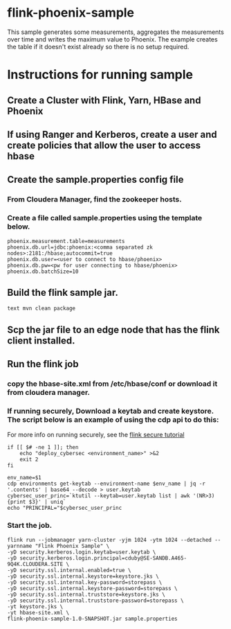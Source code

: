 # flink-phoenix-sample
This sample generates some measurements, aggregates the measurements over time and writes the maximum value to Phoenix.
The example creates the table if it doesn't exist already so there is no setup required.

# Instructions for running sample
## Create a Cluster with Flink, Yarn, HBase and Phoenix
## If using Ranger and Kerberos, create a user and create policies that allow the user to access hbase
## Create the sample.properties config file
### From Cloudera Manager, find the zookeeper hosts.
### Create a file called sample.properties using the template below.

```text
phoenix.measurement.table=measurements
phoenix.db.url=jdbc:phoenix:<comma separated zk nodes>:2181:/hbase;autocommit=true
phoenix.db.user=<user to connect to hbase/phoenix>
phoenix.db.pw=<pw for user connecting to hbase/phoenix>
phoenix.db.batchSize=10
```
## Build the flink sample jar.
``text
mvn clean package
``
## Scp the jar file to an edge node that has the flink client installed.
## Run the flink job
### copy the hbase-site.xml from /etc/hbase/conf or download it from cloudera manager.
### If running securely, Download a keytab and create keystore.  The script below is an example of using the cdp api to do this:
For more info on running securely, see the [flink secure tutorial](https://github.com/cloudera/flink-tutorials/tree/1.12-csa1.4.0.0/flink-secure-tutorial)
```shell script
if [[ $# -ne 1 ]]; then
    echo "deploy_cybersec <environment_name>" >&2
    exit 2
fi

env_name=$1
cdp environments get-keytab --environment-name $env_name | jq -r '.contents' | base64 --decode > user.keytab
cybersec_user_princ=`ktutil --keytab=user.keytab list | awk '(NR>3) {print $3}' | uniq`
echo "PRINCIPAL="$cybersec_user_princ
```
### Start the job.
```shell
flink run --jobmanager yarn-cluster -yjm 1024 -ytm 1024 --detached --yarnname "Flink Phoenix Sample" \
-yD security.kerberos.login.keytab=user.keytab \
-yD security.kerberos.login.principal=cduby@SE-SANDB.A465-9Q4K.CLOUDERA.SITE \
-yD security.ssl.internal.enabled=true \
-yD security.ssl.internal.keystore=keystore.jks \
-yD security.ssl.internal.key-password=storepass \
-yD security.ssl.internal.keystore-password=storepass \
-yD security.ssl.internal.truststore=keystore.jks \
-yD security.ssl.internal.truststore-password=storepass \
-yt keystore.jks \
-yt hbase-site.xml \
flink-phoenix-sample-1.0-SNAPSHOT.jar sample.properties
```


